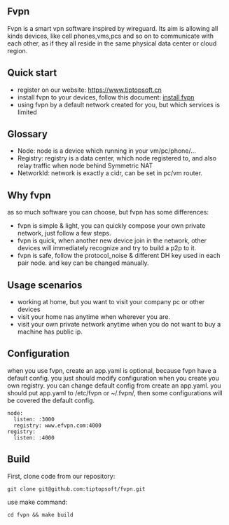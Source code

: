 ## Fvpn

Fvpn is a smart vpn software inspired by wireguard. Its aim is allowing all kinds devices, like cell phones,vms,pcs and
so
on to communicate with each other, as if they all reside in the same physical data center or cloud region.

## Quick start

- register on our website: https://www.tiptopsoft.cn
- install fvpn to your devices, follow this document: [install fvpn](./docs/install.md)
- using fvpn by a default network created for you, but which services is limited

## Glossary

- Node: node is a device which running in your vm/pc/phone/...
- Registry: registry is a data center, which node registered to, and also relay traffic when node behind Symmetric
  NAT
- NetworkId: network is exactly a cidr, can be set in pc/vm router.

## Why fvpn

as so much software you can choose, but fvpn has some differences:

- fvpn is simple & light, you can quickly compose your own private network, just follow a few steps.
- fvpn is quick, when another new device join in the network, other devices will immediately recognize and try to build
  a p2p to it.
- fvpn is safe, follow the protocol_noise & different DH key used in each pair node. and key can be changed manually.

## Usage scenarios

- working at home, but you want to visit your company pc or other devices
- visit your home nas anytime when wherever you are.
- visit your own private network anytime when you do not want to buy a machine has public ip.

## Configuration

when you use fvpn, create an app.yaml is optional, because fvpn have a default config. you just should modify
configuration when you create you own registry.
you can change default config from create an app.yaml.
you should put app.yaml to /etc/fvpn or ~/.fvpn/, then some configurations will be covered the default config.

```shell
node:
  listen: :3000
  registry: www.efvpn.com:4000
registry:
  listen: :4000
```

## Build

First, clone code from our repository:

```shell
git clone git@github.com:tiptopsoft/fvpn.git
```

use make command:

```shell
cd fvpn && make build
```

